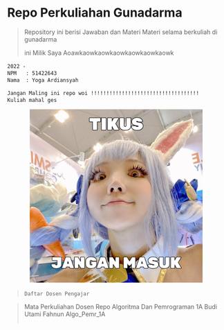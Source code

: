 # Repo Perkuliahan Gunadarma
>Repository ini berisi Jawaban dan Materi Materi selama berkuliah di gunadarma
>
>ini Milik Saya Aoawkaowkaowkaowkaowkaowkaowk

```
2022 - 
NPM   : 51422643
Nama  : Yoga Ardiansyah
```
```
Jangan Maling ini repo woi !!!!!!!!!!!!!!!!!!!!!!!!!!!!!!!!!!!
Kuliah mahal ges
```
<div align="center">
<img src="https://raw.githubusercontent.com/yogaardiansyah/Algoritma_Pemrograman_1A/main/nekonoi_pekora.jpg" width="400">
</div>


>```
>Daftar Dosen Pengajar

> Mata Perkuliahan                        Dosen                       Repo
>Algoritma Dan Pemrograman 1A       Budi Utami Fahnun             Algo_Pemr_1A 
>
>```
